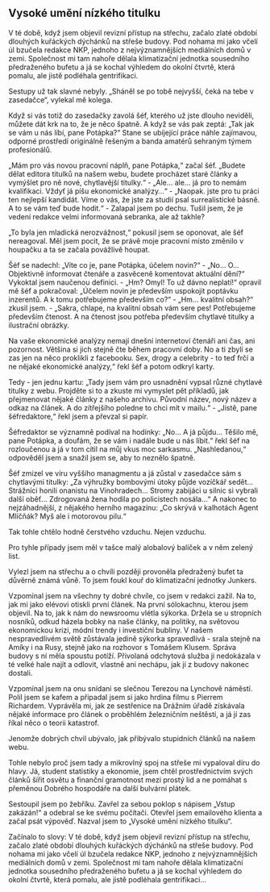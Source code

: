 ## Vysoké umění nízkého titulku

V té době, když jsem objevil revizní přístup na střechu, začalo zlaté období dlouhých kuřáckých dýchánků na střeše budovy. Pod nohama mi jako včelí úl bzučela redakce NKP, jednoho z nejvýznamnějších mediálních domů v zemi. Společnost mi tam nahoře dělala klimatizační jednotka sousedního předraženého bufetu a já se kochal výhledem do okolní čtvrtě, která pomalu, ale jistě podléhala gentrifikaci.

Sestupy už tak slavné nebyly. „Sháněl se po tobě nejvyšší, čeká na tebe v zasedačce“, vylekal mě kolega.

Když si vás totiž do zasedačky zavolá šéf, kterého už jste dlouho neviděli, můžete dát krk na to, že je něco špatně. A když se vás pak zeptá: „Tak jak se vám u nás líbí, pane Potápka?“ Stane se ubíjející práce náhle zajímavou, odporné prostředí originálně řešeným a banda amatérů sehraným týmem profesionálů.

„Mám pro vás novou pracovní náplň, pane Potápka,“ začal šéf. „Budete dělat editora titulků na našem webu, budete procházet staré články a vymýšlet pro ně nové, chytlavější titulky.“ - „Ale… ale… já pro to nemám kvalifikaci. Vždyť já píšu ekonomické analýzy…“ - „Naopak. jste pro tu práci ten nejlepší kandidát. Víme o vás, že jste za studií psal surrealistické básně. A to se vám teď bude hodit.“ - Zalapal jsem po dechu. Tušil jsem, že je vedení redakce velmi informovaná sebranka, ale až takhle?

„To byla jen mladická nerozvážnost,“ pokusil jsem se oponovat, ale šéf nereagoval. Měl jsem pocit, že se právě moje pracovní místo změnilo v houpačku a ta se začala povážlivě houpat.

Šéf se nadechl: „Víte co je, pane Potápka, účelem novin?“ - „No… O… Objektivně informovat čtenáře a zasvěceně komentovat aktuální dění?“ Vykoktal jsem naučenou definici. - „Hm? Omyl! To už dávno neplatí!“ opravil mě šéf a pokračoval: „Účelem novin je především uspokojit poptávku inzerentů. A k tomu potřebujeme především co?“  - „Hm… kvalitní obsah?“ zkusil jsem. - „Sakra, chlape, na kvalitní obsah vám sere pes! Potřebujeme především čtenost. A na čtenost jsou potřeba především chytlavé titulky a ilustrační obrázky.

Na vaše ekonomické analýzy nemají dnešní internetoví čtenáři ani čas, ani pozornost. Většina si jich stejně čte během pracovní doby. No a ti zbylí se zas jen na něco proklikli z facebooku. Sex, drogy a celebrity - to teď frčí a ne nějaké ekonomické analýzy,“ řekl šéf a potom odkryl karty.

Tedy - jen jednu kartu: „Tady jsem vám pro usnadnění vypsal různé chytlavé titulky z webu. Projděte si to a zkuste mi vymyslet pět příkladů, jak přejmenovat nějaké články z našeho archivu. Původní název, nový název a odkaz na článek. A do zítřejšího poledne to chci mít v mailu.“ - „Jistě, pane šéfredaktore,“ řekl jsem a převzal si papír.

Šéfredaktor se významně podíval na hodinky: „No… A já půjdu… Těšilo mě, pane Potápka, a doufám, že se vám i nadále bude u nás líbit.“ řekl šéf na rozloučenou a já v tom cítil na můj vkus moc sarkasmu. „Nashledanou,“ odpověděl jsem a snažil jsem se, aby to neznělo špatně.

Šéf zmizel ve víru vyššího managmentu a já zůstal v zasedačce sám s chytlavými titulky: „Za výhružky bombovými útoky půjde vozíčkář sedět… Strážníci honili onanistu na Vinohradech… Stromy zabijáci u silnic si vybrali další oběť… Zdrogovaná žena hodila po policistech nosála…“ A nakonec to nejzáhadnější, z nějakého herního magazínu: „Co skrývá v kalhotách Agent Mlíčňák? Myš ale i motorovou pilu.“

Tak tohle chtělo hodně čerstvého vzduchu. Nejen vzduchu.

Pro tyhle případy jsem měl v tašce malý alobalový balíček a v něm zelený list.

Vylezl jsem na střechu a o chvíli později provoněla předražený bufet ta důvěrně známá vůně. To jsem foukl kouř do klimatizační jednotky Junkers.

Vzpomínal jsem na všechny ty dobré chvíle, co jsem v redakci zažil. Na to, jak mi jako elévovi otiskli první článek. Na první sólokachnu, kterou jsem objevil. Na to, jak k nám do newsroomu vlétla sýkorka. Držela se u stropních nosníků, odkud házela bobky na naše články, na politiky, na světovou ekonomickou krizi, módní trendy i investiční bubliny. V našem nespravedlivém světě zůstávala jedině sýkorka spravedlivá - srala stejně na Amíky i na Rusy, stejně jako na rozhovor s Tomášem Klusem. Správa budovy s ní měla spoustu potíží. Přivolaná odchytová služba ji nedokázala v té velké hale najít a odlovit, vlastně ani nechápu, jak jí z budovy nakonec dostali.

Vzpomínal jsem na onu snídani se slečnou Terezou na Lynchově náměstí. Polil jsem se kafem a připadal jsem si jako hrdina filmu s Pierrem Richardem. Vyprávěla mi, jak ze sestřenice na Drážním úřadě získávala nějaké informace pro článek o proběhlém železničním neštěstí, a já jí zas říkal něco o teorii katastrof.

Jenomže dobrých chvil ubývalo, jak přibývalo stupidních článků na našem webu.

Tohle nebylo proč jsem tady a mikrovlný spoj na střeše mi vypaloval díru do hlavy. Já, student statistiky a ekonomie, jsem chtěl prostřednictvím svých článků šířit osvětu a finanční gramotnost mezi prostý lid a ne pomáhat s přeměnou Dobrého hospodáře na další bulvární plátek.

Sestoupil jsem po žebříku. Zavřel za sebou poklop s nápisem „Vstup zakázán!“ a odebral se ke svému počítači. Otevřel jsem emailového klienta a začal psát výpověď. Nazval jsem to „Vysoké umění nízkého titulku“.

Začínalo to slovy: V té době, když jsem objevil revizní přístup na střechu, začalo zlaté období dlouhých kuřáckých dýchánků na střeše budovy. Pod nohama mi jako včelí úl bzučela redakce NKP, jednoho z nejvýznamnějších mediálních domů v zemi. Společnost mi tam nahoře dělala klimatizační jednotka sousedního předraženého bufetu a já se kochal výhledem do okolní čtvrtě, která pomalu, ale jistě podléhala gentrifikaci…
